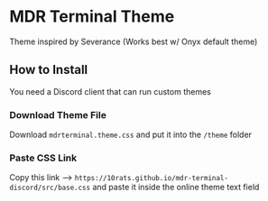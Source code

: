 # MDR Terminal Theme
Theme inspired by Severance (Works best w/ Onyx default theme)

## How to Install
You need a Discord client that can run custom themes

### Download Theme File
Download `mdrterminal.theme.css` and put it into the `/theme` folder

### Paste CSS Link
Copy this link --> `https://10rats.github.io/mdr-terminal-discord/src/base.css` and paste it inside the online theme text field
